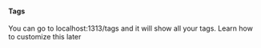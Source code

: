 
#### Tags

You can go to localhost:1313/tags and it will show all your tags. Learn how to customize this later

